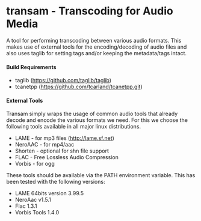 transam - Transcoding for Audio Media
=====================================

A tool for performing transcoding between various audio formats. This makes 
use of external tools for the encoding/decoding of audio files and also uses 
taglib for setting tags and/or keeping the metadata/tags intact.

#### Build Requirements

  * taglib  (https://github.com/taglib/taglib)
  * tcanetpp (https://github.com/tcarland/tcanetpp.git)

#### External Tools

Transam simply wraps the usage of common audio tools that already decode and 
encode the various formats we need. For this we choose the following tools
available in all major linux distributions.

  * LAME    - for mp3 files (http://lame.sf.net)
  * NeroAAC - for mp4/aac
  * Shorten - optional for shn file support
  * FLAC    - Free Lossless Audio Compression
  * Vorbis  - for ogg

These tools should be available via the PATH environment variable.
This has been tested with the following versions:

 * LAME 64bits version 3.99.5 
 * NeroAac v1.5.1
 * Flac 1.3.1
 * Vorbis Tools 1.4.0

